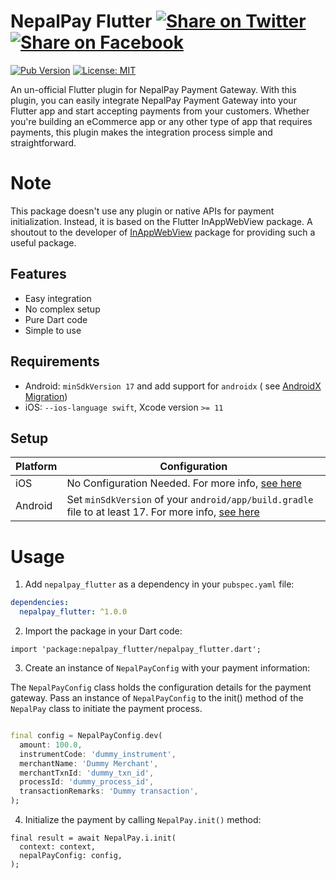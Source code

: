 # NepalPay Flutter [![Share on Twitter](https://img.shields.io/twitter/url/http/shields.io.svg?style=social)](https://twitter.com/intent/tweet?text=Flutter%20NepalPayPayment%20plugin!&url=https://github.com/iamnabink/nepalpay_flutter&hashtags=flutter,flutterio,dart,wallet,nepalpay,paymentgateway) [![Share on Facebook](https://img.shields.io/badge/share-facebook-blue.svg?longCache=true&style=flat&colorB=%234267b2)](https://www.facebook.com/sharer/sharer.php?u=https%3A//github.com/iamnabink/nepalpay_flutter)

[![Pub Version](https://img.shields.io/pub/v/nepalpay_flutter.svg)](https://pub.dev/packages/nepalpay_flutter)
[![License: MIT](https://img.shields.io/badge/License-MIT-yellow.svg)](https://opensource.org/licenses/MIT)

An un-official Flutter plugin for NepalPay Payment Gateway. With this plugin, you can easily
integrate NepalPay Payment Gateway into your Flutter app and start accepting payments from your
customers. Whether you're building an eCommerce app or any other type of app that requires payments,
this plugin makes the integration process simple and straightforward.

# Note

This package doesn't use any plugin or native APIs for payment initialization. Instead, it is based
on the Flutter InAppWebView package. A shoutout to the developer
of [InAppWebView](https://pub.dev/packages/flutter_inappwebview)
package for providing such a useful package.

## Features

- Easy integration
- No complex setup
- Pure Dart code
- Simple to use

## Requirements

* Android: `minSdkVersion 17` and add support for `androidx` (
  see [AndroidX Migration](https://flutter.dev/docs/development/androidx-migration))
* iOS: `--ios-language swift`, Xcode version `>= 11`

## Setup

| Platform | Configuration                                                                                                                                                                   |
|----------|---------------------------------------------------------------------------------------------------------------------------------------------------------------------------------|
| iOS      | No Configuration Needed. For more info, [see here](https://pub.dev/packages/flutter_inappwebview#important-note-for-ios)                                                        |
| Android  | Set `minSdkVersion` of your `android/app/build.gradle` file to at least 17. For more info, [see here](https://pub.dev/packages/flutter_inappwebview#important-note-for-android) |

# Usage

1. Add `nepalpay_flutter` as a dependency in your `pubspec.yaml` file:

```yaml
dependencies:
  nepalpay_flutter: ^1.0.0
```

2. Import the package in your Dart code:

```import 'package:nepalpay_flutter/nepalpay_flutter.dart';```

3. Create an instance of `NepalPayConfig` with your payment information:

The `NepalPayConfig` class holds the configuration details for the payment gateway. Pass an instance
of
`NepalPayConfig` to the init() method of the `NepalPay` class to initiate the payment process.

```dart

final config = NepalPayConfig.dev(
  amount: 100.0,
  instrumentCode: 'dummy_instrument',
  merchantName: 'Dummy Merchant',
  merchantTxnId: 'dummy_txn_id',
  processId: 'dummy_process_id',
  transactionRemarks: 'Dummy transaction',
);
```

4. Initialize the payment by calling `NepalPay.init()` method:

```
final result = await NepalPay.i.init(
  context: context,
  nepalPayConfig: config,
);
```